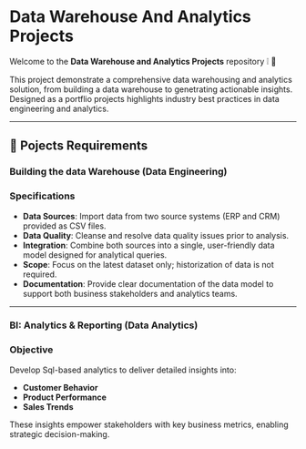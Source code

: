 # Data Warehouse And Analytics Projects
Welcome to the **Data Warehouse and Analytics Projects** repository :grey_exclamation:  :rocket:

This project demonstrate a comprehensive data warehousing and analytics solution, from building a data warehouse to genetrating actionable insights. Designed as a portflio projects
highlights industry best practices in data engineering and analytics.

---

## :rocket: Pojects Requirements
### Building the data Warehouse (Data Engineering)

### Specifications
- **Data Sources**: Import data from two source systems (ERP and CRM) provided as CSV files.
- **Data Quality**:  Cleanse and resolve data quality issues prior to analysis.
- **Integration**: Combine both sources into a single, user-friendly data model designed for analytical queries.
- **Scope**: Focus on the latest dataset only; historization of data is not required.
- **Documentation**: Provide clear documentation of the data model to support both business stakeholders and analytics teams.

---

### BI: Analytics & Reporting (Data Analytics)

### Objective
Develop Sql-based analytics to deliver detailed insights into:
- **Customer Behavior**
- **Product Performance**
- **Sales Trends**

These insights empower stakeholders with key business metrics, enabling strategic decision-making.

